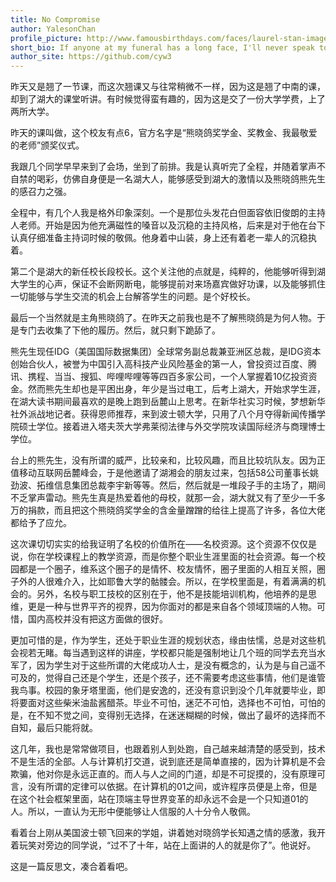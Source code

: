 ```yaml
---
title: No Compromise
author: YalesonChan
profile_picture: http://www.famousbirthdays.com/faces/laurel-stan-image.jpg
short_bio: If anyone at my funeral has a long face, I'll never speak to him again.
author_site: https://github.com/cyw3
---
```


昨天又是翘了一节课，而这次翘课又与往常稍微不一样，因为这是翘了中南的课，却到了湖大的课堂听讲。有时候觉得蛮有趣的，因为这是交了一份大学学费，上了两所大学。

昨天的课叫做，这个校友有点6，官方名字是“熊晓鸽奖学金、奖教金、我最敬爱的老师”颁奖仪式。

我跟几个同学早早来到了会场，坐到了前排。我是认真听完了全程，并随着掌声不自禁的喝彩，仿佛自身便是一名湖大人，能够感受到湖大的激情以及熊晓鸽熊先生的感召力之强。

全程中，有几个人我是格外印象深刻。一个是那位头发花白但面容依旧俊朗的主持人老师。开始是因为他充满磁性的嗓音以及沉稳的主持风格，后来是对于他在台下认真仔细准备主持词时候的敬佩。他身着中山装，身上还有着老一辈人的沉稳执着。

第二个是湖大的新任校长段校长。这个关注他的点就是，纯粹的，他能够听得到湖大学生的心声，保证不会断网断电，能够提前对来场嘉宾做好功课，以及能够抓住一切能够与学生交流的机会上台解答学生的问题。是个好校长。

最后一个当然就是主角熊晓鸽了。在昨天之前我也是不了解熊晓鸽是为何人物。于是专门去收集了下他的履历。然后，就只剩下跪舔了。

熊先生现任IDG（美国国际数据集团）全球常务副总裁兼亚洲区总裁，是IDG资本创始合伙人，被誉为中国引入高科技产业风险基金的第一人，曾投资过百度、腾讯、携程、当当、搜狐、哔哩哔哩等等四百多家公司，一个人掌握着10亿投资资金。然而熊先生却也是平困出身，年少是当过电工，后考上湖大，开始求学生涯，在湖大读书期间最喜欢的是晚上跑到岳麓山上思考。在新华社实习时候，梦想新华社外派战地记者。获得恩师推荐，来到波士顿大学，只用了八个月夺得新闻传播学院硕士学位。接着进入塔夫茨大学弗莱彻法律与外交学院攻读国际经济与商理博士学位。

台上的熊先生，没有所谓的威严，比较亲和，比较风趣，而且比较坑队友。因为正值移动互联网岳麓峰会，于是他邀请了湖湘会的朋友过来，包括58公司董事长姚劲波、拓维信息集团总裁李宇新等等。然后，然后就是一堆段子手的主场了，期间不乏掌声雷动。熊先生真是热爱着他的母校，就那一会，湖大就又有了至少一千多万的捐款，而且把这个熊晓鸽奖学金的含金量蹭蹭的给往上提高了许多，各位大佬都给予了应允。

这次课切切实实的给我证明了名校的价值所在——名校资源。这个资源不仅仅是说，你在学校课程上的教学资源，而是你整个职业生涯里面的社会资源。每一个校园都是一个圈子，维系这个圈子的是情怀、校友情怀，圈子里面的人相互关照，圈子外的人很难介入，比如耶鲁大学的骷髅会。所以，在学校里面是，有着满满的机会的。另外，名校与职工技校的区别在于，他不是技能培训机构，他培养的是思维，更是一种与世界平齐的视界，因为你面对的都是来自各个领域顶端的人物。可惜，国内高校并没有把这方面做的很好。

更加可惜的是，作为学生，还处于职业生涯的规划状态，缘由怯懦，总是对这些机会视若无睹。每当遇到这样的讲座，学校都只能是强制地让几个班的同学去充当水军了，因为学生对于这些所谓的大佬成功人士，是没有概念的，认为是与自己遥不可及的，觉得自己还是个学生，还是个孩子，还不需要考虑这些事情，他们是谁管我鸟事。校园的象牙塔里面，他们是安逸的，还没有意识到没个几年就要毕业，即将要面对这些柴米油盐酱醋茶。毕业不可怕，迷茫不可怕，选择也不可怕，可怕的是，在不知不觉之间，变得别无选择，在迷迷糊糊的时候，做出了最坏的选择而不自知，最后只能将就。

这几年，我也是常常做项目，也跟着别人到处跑，自己越来越清楚的感受到，技术不是生活的全部。人与计算机打交道，说到底还是简单直接的，因为计算机是不会欺骗，他对你是永远正直的。而人与人之间的门道，却是不可捉摸的，没有原理可言，没有所谓的定律可以依据。在计算机的01之间，或许程序员便是上帝，但是在这个社会框架里面，站在顶端主导世界变革的却永远不会是一个只知道01的人。所以，一直认为无形中便能够让人信服的人十分令人敬佩。

看着台上刚从美国波士顿飞回来的学姐，讲着她对晓鸽学长知遇之情的感激，我开着玩笑对旁边的同学说，“过不了十年，站在上面讲的人的就是你了”。他说好。

这是一篇反思文，凑合着看吧。
​
